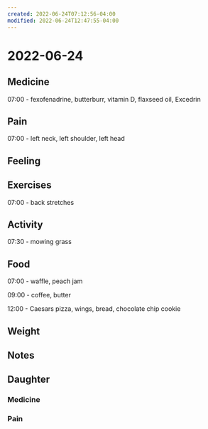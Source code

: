 ```yaml
---
created: 2022-06-24T07:12:56-04:00
modified: 2022-06-24T12:47:55-04:00
---
```


# 2022-06-24

## Medicine

07:00 - fexofenadrine, butterburr, vitamin D, flaxseed oil, Excedrin 

## Pain

07:00 - left neck, left shoulder, left head


## Feeling


## Exercises

07:00 - back stretches 


## Activity

07:30 - mowing grass


## Food

07:00 - waffle, peach jam

09:00 - coffee, butter

12:00 - Caesars pizza, wings, bread, chocolate chip cookie 


## Weight


## Notes


## Daughter

### Medicine


### Pain
